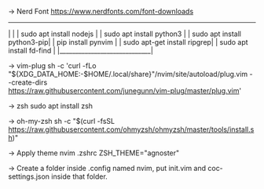 -> Nerd Font
https://www.nerdfonts.com/font-downloads

 _____________________________
|                             |
| sudo apt install nodejs     |
| sudo apt install python3    |
| sudo apt install python3-pip|
| pip install pynvim          |
| sudo apt-get install ripgrep|
| sudo apt install fd-find    |
|_____________________________|


-> vim-plug
sh -c 'curl -fLo "${XDG_DATA_HOME:-$HOME/.local/share}"/nvim/site/autoload/plug.vim --create-dirs \
       https://raw.githubusercontent.com/junegunn/vim-plug/master/plug.vim'

-> zsh
sudo apt install zsh

-> oh-my-zsh
sh -c "$(curl -fsSL https://raw.githubusercontent.com/ohmyzsh/ohmyzsh/master/tools/install.sh)"

-> Apply theme
nvim .zshrc
ZSH_THEME="agnoster"

-> Create a folder inside .config named nvim, put init.vim and coc-settings.json inside that folder.
